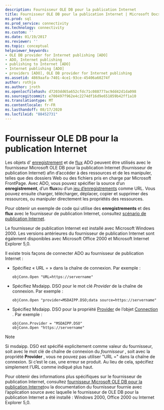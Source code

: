 ```yaml
---
description: Fournisseur OLE DB pour la publication Internet
title: Fournisseur OLE DB pour la publication Internet | Microsoft Docs
ms.prod: sql
ms.prod_service: connectivity
ms.technology: connectivity
ms.custom: ''
ms.date: 01/19/2017
ms.reviewer: ''
ms.topic: conceptual
helpviewer_keywords:
- OLE DB provider for Internet publishing [ADO]
- ADO, Internet publishing
- publishing to Internet [ADO]
- Internet publishing [ADO]
- providers [ADO], OLE DB provider for Internet publishing
ms.assetid: 4869aafa-7401-4ce1-93ce-45406a60274f
author: rothja
ms.author: jroth
ms.openlocfilehash: d7203dd65a652cfdc71c088777ac9dd42d1da098
ms.sourcegitcommit: e700497f962e4c2274df16d9e651059b42ff1a10
ms.translationtype: MT
ms.contentlocale: fr-FR
ms.lasthandoff: 08/17/2020
ms.locfileid: "88452731"
---
```

# <a name="the-ole-db-provider-for-internet-publishing"></a>Fournisseur OLE DB pour la publication Internet
Les objets d' [enregistrement](../../../ado/reference/ado-api/record-object-ado.md) et de [flux](../../../ado/reference/ado-api/stream-object-ado.md) ADO peuvent être utilisés avec le fournisseur Microsoft OLE DB pour la publication Internet (fournisseur de publication Internet) afin d’accéder à des ressources et de les manipuler, telles que des dossiers Web ou des fichiers pris en charge par Microsoft FrontPage. Avec ADO, vous pouvez spécifier la source d’un **enregistrement**, d’un **flux**ou d’un [jeu d’enregistrements](../../../ado/reference/ado-api/recordset-object-ado.md) comme URL. Vous pouvez ensuite charger, télécharger, déplacer, copier et supprimer des ressources, ou manipuler directement les propriétés des ressources.  
  
 Pour obtenir un exemple de code qui utilise des **enregistrements** et des **flux** avec le fournisseur de publication Internet, consultez [scénario de publication Internet](../../../ado/guide/data/internet-publishing-scenario.md).  
  
 Le fournisseur de publication Internet est installé avec Microsoft Windows 2000. Les versions antérieures du fournisseur de publication Internet sont également disponibles avec Microsoft Office 2000 et Microsoft Internet Explorer 5,0.  
  
 Il existe trois façons de connecter ADO au fournisseur de publication Internet :  
  
-   Spécifiez « URL = » dans la chaîne de connexion. Par exemple :  
  
    ```  
    objConn.Open "URL=https://servername"  
    ```  
  
-   Spécifiez Msdaipp. DSO pour le mot clé *Provider* de la chaîne de connexion. Par exemple :  
  
    ```  
    objConn.Open "provider=MSDAIPP.DSO;data source=https://servername"  
    ```  
  
-   Spécifiez Msdaipp. DSO pour la propriété [Provider](../../../ado/reference/ado-api/provider-property-ado.md) de l’objet [Connection](../../../ado/reference/ado-api/connection-object-ado.md) . Par exemple :  
  
    ```  
    objConn.Provider = "MSDAIPP.DSO"  
    objConn.Open "https://servername"  
    ```  
  
> [!NOTE]
>  Si msdaipp. DSO est spécifié explicitement comme valeur du fournisseur, soit avec le mot clé de chaîne de connexion du *fournisseur* , soit avec la propriété **Provider** , vous ne pouvez pas utiliser "URL =" dans la chaîne de connexion. Si c’est le cas, une erreur se produit. Au lieu de cela, spécifiez simplement l’URL comme indiqué plus haut.  
  
 Pour obtenir des informations plus spécifiques sur le fournisseur de publication Internet, consultez [fournisseur Microsoft OLE DB pour la publication Internet](../../../ado/guide/appendixes/microsoft-ole-db-provider-for-internet-publishing.md)ou la documentation du fournisseur fournie avec l’application source avec laquelle le fournisseur de OLE DB pour la publication Internet a été installé : Windows 2000, Office 2000 ou Internet Explorer 5,0.
